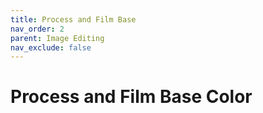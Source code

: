 ```yaml
---
title: Process and Film Base
nav_order: 2
parent: Image Editing
nav_exclude: false
---
```

# Process and Film Base Color